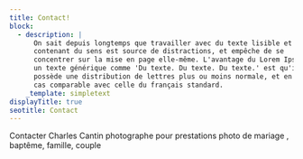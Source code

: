 ```yaml
---
title: Contact!
block:
  - description: |
      On sait depuis longtemps que travailler avec du texte lisible et
      contenant du sens est source de distractions, et empêche de se
      concentrer sur la mise en page elle-même. L'avantage du Lorem Ipsum sur
      un texte générique comme 'Du texte. Du texte. Du texte.' est qu'il
      possède une distribution de lettres plus ou moins normale, et en tout
      cas comparable avec celle du français standard.
    _template: simpletext
displayTitle: true
seotitle: Contact
---
```


Contacter Charles Cantin photographe pour prestations photo de mariage , baptême, famille, couple
